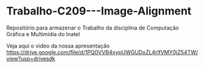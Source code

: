 # Trabalho-C209---Image-Alignment

Repositório para armazenar o Trabalho da disciplina de Computação Gráfica e Multimídia do Inatel 

Veja aqui o video da nossa apresentação https://drive.google.com/file/d/1PQ0VVB4xypUWGUDxZL4rlfVMY0jZ54TW/view?usp=drivesdk
